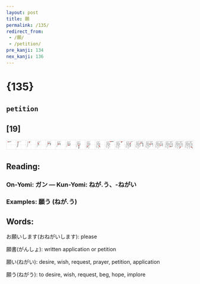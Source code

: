 ```yaml
---
layout: post
title: 願
permalink: /135/
redirect_from:
 - /願/
 - /petition/
pre_kanji: 134
nex_kanji: 136
---
```


# {135}

## `petition`

## [19]

<div class="stroke"><img src="../images/E9A198.png" /></div>

## Reading:

### On-Yomi: ガン &mdash; Kun-Yomi: ねが.う、-ねがい

### Examples: 願う (ねが.う)

## Words:

お願いします(おねがいします): please

願書(がんしょ): written application or petition

願い(ねがい): desire, wish, request, prayer, petition, application

願う(ねがう): to desire, wish, request, beg, hope, implore
